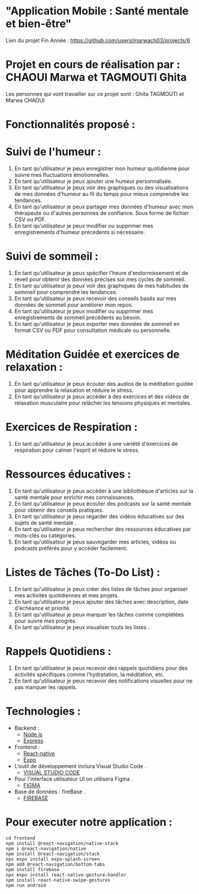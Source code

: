 # "Application Mobile : Santé mentale et bien-être"
Lien du projet Fin Année : https://github.com/users/marwach03/projects/6
# Projet en cours de réalisation par : CHAOUI Marwa et TAGMOUTI Ghita
Les personnes qui vont travailler sur ce projet sont : Ghita TAGMOUTI et Marwa CHAOUI
# Fonctionnalités proposé : 
 # Suivi de l'humeur : 
  1. En tant qu'utilisateur je peux enregistrer mon humeur quotidienne pour suivre mes fluctuations émotionnelles.
  2. En tant qu'utilisateur je peux ajouter une humeur personnalisée.
  3. En tant qu'utilisateur je peux voir des graphiques ou des visualisations de mes données d'humeur au fil du temps pour mieux comprendre les tendances.
  4. En tant qu'utilisateur je peux partager mes données d'humeur avec mon thérapeute ou d'autres personnes de confiance. Sous forme de fichier CSV ou PDF.
  5. En tant qu'utilisateur je peux modifier ou supprimer mes enregistrements d'humeur précédents si nécessaire.
     
 # Suivi de sommeil :
  1. En tant qu'utilisateur je peux spécifier l'heure d'endormissement et de réveil pour obtenir des données précises sur mes cycles de sommeil.
  3. En tant qu'utilisateur je peux voir des graphiques de mes habitudes de sommeil pour comprendre les tendances.
  4. En tant qu'utilisateur je peux recevoir des conseils basés sur mes données de sommeil pour améliorer mon repos.
  5. En tant qu'utilisateur je peux modifier ou supprimer mes enregistrements de sommeil précédents au besoin.
  6. En tant qu'utilisateur je peux exporter mes données de sommeil en format CSV ou PDF pour consultation médicale ou personnelle.
     
 # Méditation Guidée et exercices de relaxation  :
  1. En tant qu'utilisateur je peux écouter des audios de la méditation guidée pour apprendre la relaxation et réduire le stress.
  2. En tant qu'utilisateur je peux accéder à des exercices et des vidéos de relaxation musculaire pour relâcher les tensions physiques et mentales.

 # Exercices de Respiration  :
  1. En tant qu'utilisateur je peux accéder à une variété d'exercices de respiration pour calmer l'esprit et réduire le stress.

 # Ressources éducatives : 
  1. En tant qu'utilisateur je peux accéder à une bibliothèque d'articles sur la santé mentale pour enrichir mes connaissances.
  2.  En tant qu'utilisateur je peux écouter des podcasts sur la santé mentale pour obtenir des conseils pratiques.
  3.   En tant qu'utilisateur je peux regarder des vidéos éducatives sur des sujets de santé mentale .
  4.    En tant qu'utilisateur je peux rechercher des ressources éducatives par mots-clés ou catégories.
  5. En tant qu'utilisateur je peux sauvegarder mes articles, vidéos ou podcasts préférés pour y accéder facilement.

 # Listes de Tâches (To-Do List) : 
  1. En tant qu'utilisateur je peux créer des listes de tâches pour organiser mes activités quotidiennes et mes projets.
  2. En tant qu'utilisateur je peux ajouter des tâches avec description, date d'échéance et priorité.
  3. En tant qu'utilisateur je peux marquer les tâches comme complétées pour suivre mes progrès.
  4.  En tant qu'utilisateur je peux visualiser touts les listes .

 # Rappels Quotidiens :
  1. En tant qu'utilisateur je peux recevoir des rappels quotidiens pour des activités spécifiques comme l'hydratation, la méditation, etc.
  2. En tant qu'utilisateur je peux recevoir des notifications visuelles pour ne pas manquer les rappels.

# Technologies :
- Backend : 
    - [Node js](https://nodejs.org/en)
   - [Express](https://expressjs.com/)
- Frontend : 
    - [React-native](https://reactnative.dev/)
    - [Expo](https://expo.dev/)
- L’outil de développement inclura Visual Studio Code .
    - [VISUAL STUDIO CODE](https://code.visualstudio.com/) 
- Pour l’interface utilisateur UI on utilisera Figma .
    - [FIGMA](https://www.figma.com/fr/)
- Base de données : fireBase .
    - [FIREBASE](https://firebase.google.com/)

# Pour executer notre application :
    cd frontend
    npm install @react-navigation/native-stack
    npm i @react-navigation/native
    npm install @react-navigation/stack
    npx expo install expo-splash-screen
    npm add @react-navigation/bottom-tabs
    npm install firebase
    npx expo install react-native-gesture-handler
    npm install react-native-swipe-gestures
    npm run android








